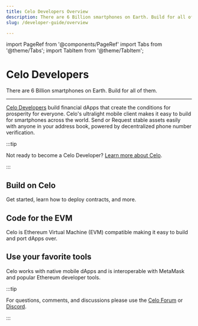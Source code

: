 ```yaml
---
title: Celo Developers Overview
description: There are 6 Billion smartphones on Earth. Build for all of them.
slug: /developer-guide/overview

---
```


import PageRef from '@components/PageRef'
import Tabs from '@theme/Tabs';
import TabItem from '@theme/TabItem';

# Celo Developers

There are 6 Billion smartphones on Earth. Build for all of them.

___


[Celo Developers](https://celo.org/developers) build financial dApps that create the conditions for prosperity for everyone. Celo's ultralight mobile client makes it easy to build for smartphones across the world. Send or Request stable assets easily with anyone in your address book, powered by decentralized phone number verification. 

:::tip

Not ready to become a Celo Developer? [Learn more about Celo](../../docs/welcome.md).

:::

## Build on Celo

Get started, learn how to deploy contracts, and more.

<PageRef url="/developer-resources/deploy-dapp" pageName="Start Building" />


## Code for the EVM

Celo is Ethereum Virtual Machine (EVM) compatible making it easy to build and port dApps over.

<PageRef url="/developer-guide/start" pageName="Code Examples" />

## Use your favorite tools

Celo works with native mobile dApps and is interoperable with MetaMask and popular Ethereum developer tools.

<PageRef url="/learn/developer-tools" pageName="Developer Tools" />

:::tip

For questions, comments, and discussions please use the [Celo Forum](https://forum.celo.org/) or [Discord](https://chat.celo.org/).

:::

